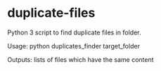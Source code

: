 # duplicate-files

Python 3 script to find duplicate files in folder.

Usage: 
    python duplicates_finder target_folder

 Outputs:
    lists of files which have the same content

